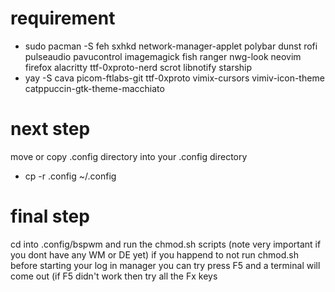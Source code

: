 # requirement
 - sudo pacman -S feh sxhkd network-manager-applet polybar dunst rofi pulseaudio pavucontrol imagemagick fish ranger nwg-look neovim firefox alacritty ttf-0xproto-nerd scrot libnotify starship
 - yay -S cava picom-ftlabs-git ttf-0xproto vimix-cursors vimiv-icon-theme catppuccin-gtk-theme-macchiato

# next step
 move or copy .config directory into your .config directory
 - cp -r .config ~/.config

# final step
cd into .config/bspwm and run the chmod.sh scripts (note very important if you dont have any WM or DE yet)
if you happend to not run chmod.sh before starting your log in manager you can try press F5 and a terminal will come out (if F5 didn't work then try all the Fx keys
